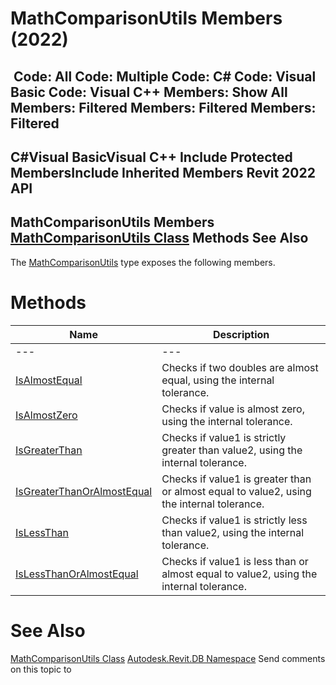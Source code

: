 # MathComparisonUtils Members (2022)

﻿
 Code: All Code: Multiple Code: C# Code: Visual Basic Code: Visual C++  Members: Show All Members: Filtered Members: Filtered Members: Filtered   
---  
C#Visual BasicVisual C++
Include Protected MembersInclude Inherited Members
Revit 2022 API  
---  
MathComparisonUtils Members  
[MathComparisonUtils Class](ddb32a4c-b742-0286-36b5-e5f2ce0d1daf.md "MathComparisonUtils Class") Methods See Also  
---  
The [MathComparisonUtils](ddb32a4c-b742-0286-36b5-e5f2ce0d1daf.md "MathComparisonUtils Class") type exposes the following members.
# Methods
| Name | Description |
| --- | --- |
| --- | --- | --- |
| [IsAlmostEqual](d688ce75-8feb-866b-a459-892d0fb95781.md "IsAlmostEqual Method") | Checks if two doubles are almost equal, using the internal tolerance. |
| [IsAlmostZero](a65ae156-b36f-3737-11d6-2306d2f4b788.md "IsAlmostZero Method") | Checks if value is almost zero, using the internal tolerance. |
| [IsGreaterThan](3d7add45-c7bf-279c-dbe9-d99556add8fa.md "IsGreaterThan Method") | Checks if value1 is strictly greater than value2, using the internal tolerance. |
| [IsGreaterThanOrAlmostEqual](49c53183-8e50-d493-318d-33242424be4d.md "IsGreaterThanOrAlmostEqual Method") | Checks if value1 is greater than or almost equal to value2, using the internal tolerance. |
| [IsLessThan](1d49f8c2-2eba-c7b3-1d04-f2927f10e5e7.md "IsLessThan Method") | Checks if value1 is strictly less than value2, using the internal tolerance. |
| [IsLessThanOrAlmostEqual](bf4aabed-0dc3-54a3-af2d-3e407b305ece.md "IsLessThanOrAlmostEqual Method") | Checks if value1 is less than or almost equal to value2, using the internal tolerance. |

# See Also
[MathComparisonUtils Class](ddb32a4c-b742-0286-36b5-e5f2ce0d1daf.md "MathComparisonUtils Class")
[Autodesk.Revit.DB Namespace](87546ba7-461b-c646-cbb1-2cb8f5bff8b2.md "Autodesk.Revit.DB Namespace")
Send comments on this topic to 
